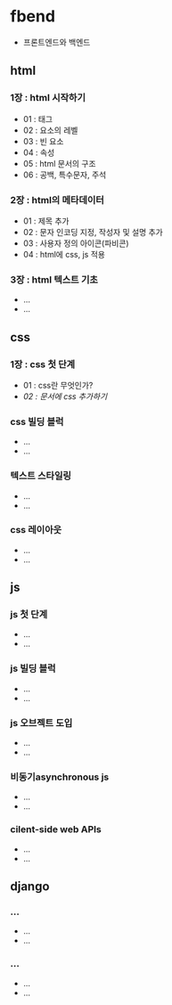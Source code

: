# fbend
* 프론트엔드와 백엔드

## html
### 1장 : html 시작하기
* 01 : 태그
* 02 : 요소의 레벨
* 03 : 빈 요소
* 04 : 속성
* 05 : html 문서의 구조
* 06 : 공백, 특수문자, 주석
### 2장 : html의 메타데이터
* 01 : 제목 추가
* 02 : 문자 인코딩 지정, 작성자 및 설명 추가
* 03 : 사용자 정의 아이콘(파비콘)
* 04 : html에 css, js 적용
### 3장 : html 텍스트 기초
* ...
* ...

## css
### 1장 : css 첫 단계
* 01 : css란 무엇인가?
* *02 : 문서에 css 추가하기*
### css 빌딩 블럭
* ...
* ...
### 텍스트 스타일링
* ...
* ...
### css 레이아웃
* ...
* ...

## js
### js 첫 단계
* ...
* ...
### js 빌딩 블럭
* ...
* ...
### js 오브젝트 도입
* ...
* ...
### 비동기asynchronous js
* ...
* ...
### cilent-side web APIs
* ...
* ...

## django
### ...
* ...
* ...
### ...
* ...
* ...

